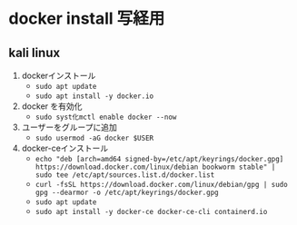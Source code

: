 # docker install 写経用

## kali linux

1. dockerインストール
    * `sudo apt update`
    * `sudo apt install -y docker.io`
2. docker を有効化
    * `sudo syst化mctl enable docker --now`
3. ユーザーをグループに追加
    * `sudo usermod -aG docker $USER`
4. docker-ceインストール
    * `echo "deb [arch=amd64 signed-by=/etc/apt/keyrings/docker.gpg] https://download.docker.com/linux/debian bookworm stable" | sudo tee /etc/apt/sources.list.d/docker.list`
    * `curl -fsSL https://download.docker.com/linux/debian/gpg | sudo gpg --dearmor -o /etc/apt/keyrings/docker.gpg`
    * `sudo apt update`
    * `sudo apt install -y docker-ce docker-ce-cli containerd.io`
